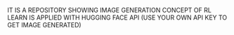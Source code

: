 IT IS A REPOSITORY SHOWING IMAGE GENERATION CONCEPT OF RL LEARN IS APPLIED WITH HUGGING FACE API (USE YOUR OWN API KEY TO GET IMAGE GENERATED)
